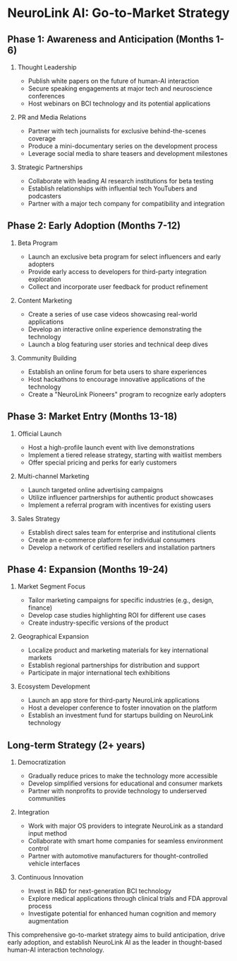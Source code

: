# NeuroLink AI: Go-to-Market Strategy

## Phase 1: Awareness and Anticipation (Months 1-6)

1. Thought Leadership
   - Publish white papers on the future of human-AI interaction
   - Secure speaking engagements at major tech and neuroscience conferences
   - Host webinars on BCI technology and its potential applications

2. PR and Media Relations
   - Partner with tech journalists for exclusive behind-the-scenes coverage
   - Produce a mini-documentary series on the development process
   - Leverage social media to share teasers and development milestones

3. Strategic Partnerships
   - Collaborate with leading AI research institutions for beta testing
   - Establish relationships with influential tech YouTubers and podcasters
   - Partner with a major tech company for compatibility and integration

## Phase 2: Early Adoption (Months 7-12)

1. Beta Program
   - Launch an exclusive beta program for select influencers and early adopters
   - Provide early access to developers for third-party integration exploration
   - Collect and incorporate user feedback for product refinement

2. Content Marketing
   - Create a series of use case videos showcasing real-world applications
   - Develop an interactive online experience demonstrating the technology
   - Launch a blog featuring user stories and technical deep dives

3. Community Building
   - Establish an online forum for beta users to share experiences
   - Host hackathons to encourage innovative applications of the technology
   - Create a "NeuroLink Pioneers" program to recognize early adopters

## Phase 3: Market Entry (Months 13-18)

1. Official Launch
   - Host a high-profile launch event with live demonstrations
   - Implement a tiered release strategy, starting with waitlist members
   - Offer special pricing and perks for early customers

2. Multi-channel Marketing
   - Launch targeted online advertising campaigns
   - Utilize influencer partnerships for authentic product showcases
   - Implement a referral program with incentives for existing users

3. Sales Strategy
   - Establish direct sales team for enterprise and institutional clients
   - Create an e-commerce platform for individual consumers
   - Develop a network of certified resellers and installation partners

## Phase 4: Expansion (Months 19-24)

1. Market Segment Focus
   - Tailor marketing campaigns for specific industries (e.g., design, finance)
   - Develop case studies highlighting ROI for different use cases
   - Create industry-specific versions of the product

2. Geographical Expansion
   - Localize product and marketing materials for key international markets
   - Establish regional partnerships for distribution and support
   - Participate in major international tech exhibitions

3. Ecosystem Development
   - Launch an app store for third-party NeuroLink applications
   - Host a developer conference to foster innovation on the platform
   - Establish an investment fund for startups building on NeuroLink technology

## Long-term Strategy (2+ years)

1. Democratization
   - Gradually reduce prices to make the technology more accessible
   - Develop simplified versions for educational and consumer markets
   - Partner with nonprofits to provide technology to underserved communities

2. Integration
   - Work with major OS providers to integrate NeuroLink as a standard input method
   - Collaborate with smart home companies for seamless environment control
   - Partner with automotive manufacturers for thought-controlled vehicle interfaces

3. Continuous Innovation
   - Invest in R&D for next-generation BCI technology
   - Explore medical applications through clinical trials and FDA approval process
   - Investigate potential for enhanced human cognition and memory augmentation

This comprehensive go-to-market strategy aims to build anticipation, drive early adoption, and establish NeuroLink AI as the leader in thought-based human-AI interaction technology.

